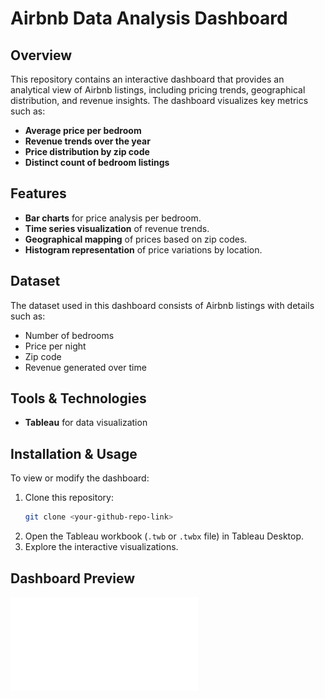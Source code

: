 # Airbnb Data Analysis Dashboard

## Overview
This repository contains an interactive dashboard that provides an analytical view of Airbnb listings, including pricing trends, geographical distribution, and revenue insights. The dashboard visualizes key metrics such as:
- **Average price per bedroom**
- **Revenue trends over the year**
- **Price distribution by zip code**
- **Distinct count of bedroom listings**

## Features
- **Bar charts** for price analysis per bedroom.
- **Time series visualization** of revenue trends.
- **Geographical mapping** of prices based on zip codes.
- **Histogram representation** of price variations by location.

## Dataset
The dataset used in this dashboard consists of Airbnb listings with details such as:
- Number of bedrooms
- Price per night
- Zip code
- Revenue generated over time

## Tools & Technologies
- **Tableau** for data visualization


## Installation & Usage
To view or modify the dashboard:
1. Clone this repository:
   ```sh
   git clone <your-github-repo-link>
   ```
2. Open the Tableau workbook (`.twb` or `.twbx` file) in Tableau Desktop.
3. Explore the interactive visualizations.

## Dashboard Preview
![Airbnb Dashboard](./AirBnB%20Analysis.pdf)

